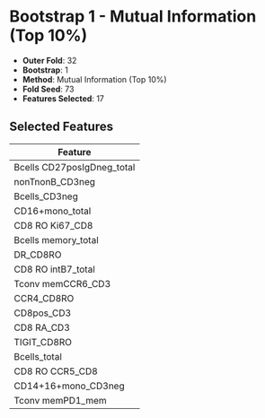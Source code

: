 # Bootstrap 1 - Mutual Information (Top 10%)

- **Outer Fold**: 32
- **Bootstrap**: 1
- **Method**: Mutual Information (Top 10%)
- **Fold Seed**: 73
- **Features Selected**: 17

## Selected Features

| Feature |
|---------|
| Bcells CD27posIgDneg_total |
| nonTnonB_CD3neg |
| Bcells_CD3neg |
| CD16+mono_total |
| CD8 RO Ki67_CD8 |
| Bcells memory_total |
| DR_CD8RO |
| CD8 RO intB7_total |
| Tconv memCCR6_CD3 |
| CCR4_CD8RO |
| CD8pos_CD3 |
| CD8 RA_CD3 |
| TIGIT_CD8RO |
| Bcells_total |
| CD8 RO CCR5_CD8 |
| CD14+16+mono_CD3neg |
| Tconv memPD1_mem |
